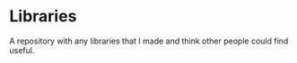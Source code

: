 # Libraries
 
A repository with any libraries that I made and think other people could find useful.
